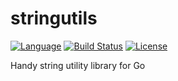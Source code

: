 # stringutils

[![Language](https://img.shields.io/badge/language-Go-blue.svg)](https://golang.org/) [![Build Status](https://travis-ci.org/pmalek/stringutils.svg?branch=master)](https://travis-ci.org/pmalek/stringutils) [![License](https://img.shields.io/badge/license-MIT-blue.svg)](https://opensource.org/licenses/MIT)

Handy string utility library for Go
